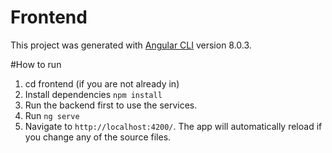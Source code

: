 # Frontend

This project was generated with [Angular CLI](https://github.com/angular/angular-cli) version 8.0.3.

#How to run
1. cd frontend (if you are not already in)
2. Install dependencies `npm install`
3. Run the backend first to use the services.
4. Run `ng serve`
5. Navigate to `http://localhost:4200/`. The app will automatically reload if you change any of the source files. 
